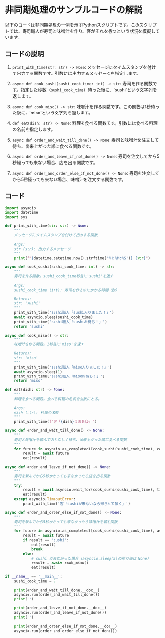
# 非同期処理のサンプルコードの解説

以下のコードは非同期処理の一例を示すPythonスクリプトです。このスクリプトでは、寿司職人が寿司と味噌汁を作り、客がそれを待つという状況を模擬しています。

## コードの説明

1. `print_with_time(str: str) -> None`: メッセージにタイムスタンプを付けて出力する関数です。引数には出力するメッセージを指定します。

2. `async def cook_sushi(sushi_cook_time: int) -> str`: 寿司を作る関数です。指定した秒数（`sushi_cook_time`）待った後に、'sushi'という文字列を返します。

3. `async def cook_miso() -> str`: 味噌汁を作る関数です。この関数は1秒待った後に、'miso'という文字列を返します。

4. `def eat(dish: str) -> None`: 料理を食べる関数です。引数には食べる料理の名前を指定します。

5. `async def order_and_wait_till_done() -> None`: 寿司と味噌汁を注文して待ち、出来上がった順に食べる関数です。

6. `async def order_and_leave_if_not_done() -> None`: 寿司を注文してから5秒経っても来ない場合、店を出る関数です。

7. `async def order_and_order_else_if_not_done() -> None`: 寿司を注文してから5秒経っても来ない場合、味噌汁を注文する関数です。

## コード

```python
import asyncio
import datetime
import sys

def print_with_time(str: str) -> None:
    """
    メッセージにタイムスタンプを付けて出力する関数
    
    Args:
    str (str): 出力するメッセージ
    """
    print(f"{datetime.datetime.now().strftime('%H:%M:%S')} {str}")

async def cook_sushi(sushi_cook_time: int) -> str:
    """
    寿司を作る関数。sushi_cook_time秒後に'sushi'を返す
    
    Args:
    sushi_cook_time (int): 寿司を作るのにかかる時間（秒）

    Returns:
    str: 'sushi'
    """
    print_with_time('sushi職人「sushi入りました！」')
    await asyncio.sleep(sushi_cook_time)
    print_with_time('sushi職人「sushiお待ち！」')
    return 'sushi'

async def cook_miso() -> str:
    """
    味噌汁を作る関数。1秒後に'miso'を返す

    Returns:
    str: 'miso'
    """
    print_with_time('sushi職人「miso入りました！」')
    await asyncio.sleep(1)
    print_with_time('sushi職人「misoお待ち！」')
    return 'miso'

def eat(dish: str) -> None:
    """
    料理を食べる関数。食べる料理の名前を引数にとる。

    Args:
    dish (str): 料理の名前
    """
    print_with_time(f"客「{dish}うまあ😋」")

async def order_and_wait_till_done() -> None:
    """
    寿司と味噌汁を頼んでおとなしく待ち、出来上がった順に食べる関数
    """
    for future in asyncio.as_completed([cook_sushi(sushi_cook_time), cook_miso()]):
        result = await future
        eat(result)

async def order_and_leave_if_not_done() -> None:
    """
    寿司を頼んでから5秒かかっても来なかったら店を出る関数
    """
    try:
        result = await asyncio.wait_for(cook_sushi(sushi_cook_time), timeout=5.0)
        eat(result)
    except asyncio.TimeoutError:
        print_with_time('客「sushiが来ないなら帰らせて頂く」')

async def order_and_order_else_if_not_done() -> None:
    """
    寿司を頼んでから5秒かかっても来なかったら味噌汁を頼む関数
    """
    for future in asyncio.as_completed([cook_sushi(sushi_cook_time), asyncio.sleep(5)]):
        result = await future
        if result == 'sushi':
            eat(result)
            break
        else:
            # sushi が来なかった場合 (asyncio.sleep(5)の戻り値は None)
            result = await cook_miso()
            eat(result)

if __name__ == '__main__':
    sushi_cook_time = 7

    print(order_and_wait_till_done.__doc__)
    asyncio.run(order_and_wait_till_done())
    print('')

    print(order_and_leave_if_not_done.__doc__)
    asyncio.run(order_and_leave_if_not_done())
    print('')

    print(order_and_order_else_if_not_done.__doc__)
    asyncio.run(order_and_order_else_if_not_done())
```